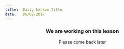 ```yaml
---
title:  Daily Lesson Title
date:   06/02/2017
---
```


### <center>We are working on this lesson</center>
<center>Please come back later</center>